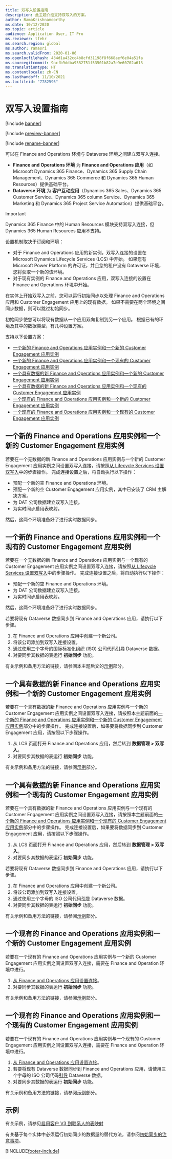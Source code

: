 ```yaml
---
title: 双写入设置指南
description: 此主题介绍支持双写入的方案。
author: RamaKrishnamoorthy
ms.date: 10/12/2020
ms.topic: article
audience: Application User, IT Pro
ms.reviewer: tfehr
ms.search.region: global
ms.author: ramasri
ms.search.validFrom: 2020-01-06
ms.openlocfilehash: 434d1a432cc4b8cfd31198f8f668aef6e04a51fa
ms.sourcegitcommit: 9acfb9ddba9582751f53501b82a7e9e60702a613
ms.translationtype: HT
ms.contentlocale: zh-CN
ms.lasthandoff: 11/10/2021
ms.locfileid: "7782595"
---
```

# <a name="guidance-for-dual-write-setup"></a>双写入设置指南

[!include [banner](../../includes/banner.md)]

[!include [preview-banner](../../includes/preview-banner.md)]

[!include [rename-banner](~/includes/cc-data-platform-banner.md)]

可以在 Finance and Operations 环境与 Dataverse 环境之间建立双写入连接。

+ **Finance and Operations 环境** 为 **Finance and Operations 应用**（如 Microsoft Dynamics 365 Finance、Dynamics 365 Supply Chain Management、Dynamics 365 Commerce 和 Dynamics 365 Human Resources）提供基础平台。
+ **Dataverse 环境** 为 **客户互动应用**（Dynamics 365 Sales、Dynamics 365 Customer Service、Dynamics 365 column Service、Dynamics 365 Marketing 和 Dynamics 365 Project Service Automation）提供基础平台。

> [!IMPORTANT]
> Dynamics 365 Finance 中的 Human Resources 模块支持双写入连接，但 Dynamics 365 Human Resources 应用不支持。

设置机制取决于订阅和环境：

+ 对于 Finance and Operations 应用的新实例，双写入连接的设置在 Microsoft Dynamics Lifecycle Services (LCS) 中开始。 如果您有 Microsoft Power Platform 的许可证，并且您的租户没有 Dataverse 环境，您将获取一个新的该环境。
+ 对于现有实例的 Finance and Operations 应用，双写入连接的设置在 Finance and Operations 环境中开始。

在实体上开始双写入之前，您可以运行初始同步以处理 Finance and Operations 应用和 Customer Engagement 应用上的现有数据。 如果不需要在两个环境之间同步数据，则可以跳过初始同步。

初始同步使您可以将现有数据从一个应用双向复制到另一个应用。 根据已有的环境及其中的数据类型，有几种设置方案。

支持以下设置方案：

+ [一个新的 Finance and Operations 应用实例和一个新的 Customer Engagement 应用实例](#new-new)
+ [一个新的 Finance and Operations 应用实例和一个现有的 Customer Engagement 应用实例](#new-existing)
+ [一个具有数据的新 Finance and Operations 应用实例和一个新的 Customer Engagement 应用实例](#new-data-new)
+ [一个具有数据的新 Finance and Operations 应用实例和一个现有的 Customer Engagement 应用实例](#new-data-existing)
+ [一个现有的 Finance and Operations 应用实例和一个新的 Customer Engagement 应用实例](#existing-new)
+ [一个现有的 Finance and Operations 应用实例和一个现有的 Customer Engagement 应用实例](#existing-existing)

## <a name="a-new-finance-and-operations-app-instance-and-a-new-customer-engagement-app-instance"></a><a id="new-new"></a>一个新的 Finance and Operations 应用实例和一个新的 Customer Engagement 应用实例

若要在一个无数据的新 Finance and Operations 应用实例与一个新的 Customer Engagement 应用实例之间设置双写入连接，请按照[从 Lifecycle Services 设置双写入](lcs-setup.md)中的步骤操作。 完成连接设置之后，将自动执行以下操作：

- 预配一个新的空 Finance and Operations 环境。
- 预配一个新的空 Customer Engagement 应用实例，其中已安装了 CRM 主解决方案。
- 为 DAT 公司数据建立双写入连接。
- 为实时同步启用表映射。

然后，这两个环境准备好了进行实时数据同步。

## <a name="a-new-finance-and-operations-app-instance-and-an-existing-customer-engagement-app-instance"></a><a id="new-existing"></a>一个新的 Finance and Operations 应用实例和一个现有的 Customer Engagement 应用实例

若要在一个无数据的新 Finance and Operations 应用实例与一个现有的 Customer Engagement 应用实例之间设置双写入连接，请按照[从 Lifecycle Services 设置双写入](lcs-setup.md)中的步骤操作。 完成连接设置之后，将自动执行以下操作：

- 预配一个新的空 Finance and Operations 环境。
- 为 DAT 公司数据建立双写入连接。
- 为实时同步启用表映射。

然后，这两个环境准备好了进行实时数据同步。

若要将现有 Dataverse 数据同步到 Finance and Operations 应用，请执行以下步骤。

1. 在 Finance and Operations 应用中创建一个新公司。
2. 将该公司添加到双写入连接设置。
3. 通过使用三个字母的国际标准化组织 (ISO) 公司代码[引导](bootstrap-company-data.md) Dataverse 数据。
4. 对要同步其数据的表运行 **初始同步** 功能。

有关示例和备用方法的链接，请参阅本主题后文的[示例](#example)部分。

## <a name="a-new-finance-and-operations-app-instance-that-has-data-and-a-new-customer-engagement-app-instance"></a><a id="new-data-new"></a>一个具有数据的新 Finance and Operations 应用实例和一个新的 Customer Engagement 应用实例

若要在一个具有数据的新 Finance and Operations 应用实例与一个新的 Customer Engagement 应用实例之间设置双写入连接，请按照本主题前面的[一个新的 Finance and Operations 应用实例和一个新的 Customer Engagement 应用实例](#new-new)部分中的步骤操作。 完成连接设置后，如果要将数据同步到 Customer Engagement 应用，请按照以下步骤操作。

1. 从 LCS 页面打开 Finance and Operations 应用，然后转到 **数据管理 \> 双写入**。
2. 对要同步其数据的表运行 **初始同步** 功能。

有关示例和备用方法的链接，请参阅[示例](#example)部分。

## <a name="a-new-finance-and-operations-app-instance-that-has-data-and-an-existing-customer-engagement-app-instance"></a><a id="new-data-existing"></a>一个具有数据的新 Finance and Operations 应用实例和一个现有的 Customer Engagement 应用实例

若要在一个具有数据的新 Finance and Operations 应用实例与一个现有的 Customer Engagement 应用实例之间设置双写入连接，请按照本主题前面的[一个新的 Finance and Operations 应用实例和一个现有的 Customer Engagement 应用实例](#new-existing)部分中的步骤操作。 完成连接设置后，如果要将数据同步到 Customer Engagement 应用，请按照以下步骤操作。

1. 从 LCS 页面打开 Finance and Operations 应用，然后转到 **数据管理 \> 双写入**。
2. 对要同步其数据的表运行 **初始同步** 功能。

若要将现有 Dataverse 数据同步到 Finance and Operations 应用，请执行以下步骤。

1. 在 Finance and Operations 应用中创建一个新公司。
2. 将该公司添加到双写入连接设置。
3. 通过使用三个字母的 ISO 公司代码[引导](bootstrap-company-data.md) Dataverse 数据。
4. 对要同步其数据的表运行 **初始同步** 功能。

有关示例和备用方法的链接，请参阅[示例](#example)部分。

## <a name="an-existing-finance-and-operations-app-instance-and-a-new-customer-engagement-app-instance"></a><a id="existing-new"></a>一个现有的 Finance and Operations 应用实例和一个新的 Customer Engagement 应用实例

若要在一个现有的 Finance and Operations 应用实例与一个新的 Customer Engagement 应用实例之间设置双写入连接，需要在 Finance and Operation 环境中进行。

1. [从 Finance and Operations 应用设置连接](enable-dual-write.md)。
2. 对要同步其数据的表运行 **初始同步** 功能。

有关示例和备用方法的链接，请参阅[示例](#example)部分。

## <a name="an-existing-finance-and-operations-app-instance-and-an-existing-customer-engagement-app-instance"></a><a id="existing-existing"></a>一个现有的 Finance and Operations 应用实例和一个现有的 Customer Engagement 应用实例

若要在一个现有的 Finance and Operations 应用实例与一个现有的 Customer Engagement 应用实例之间设置双写入连接，需要在 Finance and Operation 环境中进行。

1. [从 Finance and Operations 应用设置连接](enable-dual-write.md)。
2. 若要将现有 Dataverse 数据同步到 Finance and Operations 应用，请使用三个字母的 ISO 公司代码[引导](bootstrap-company-data.md) Dataverse 数据。
3. 对要同步其数据的表运行 **初始同步** 功能。

有关示例和备用方法的链接，请参阅[示例](#example)部分。

## <a name="example"></a>示例

有关示例，请参见[启用客户 V3 到联系人的表映射](enable-entity-map.md#enable-table-map)

有关基于每个实体中必须运行初始同步的数据量的替代方法，请参阅[初始同步的注意事项](initial-sync-guidance.md)。


[!INCLUDE[footer-include](../../../../includes/footer-banner.md)]